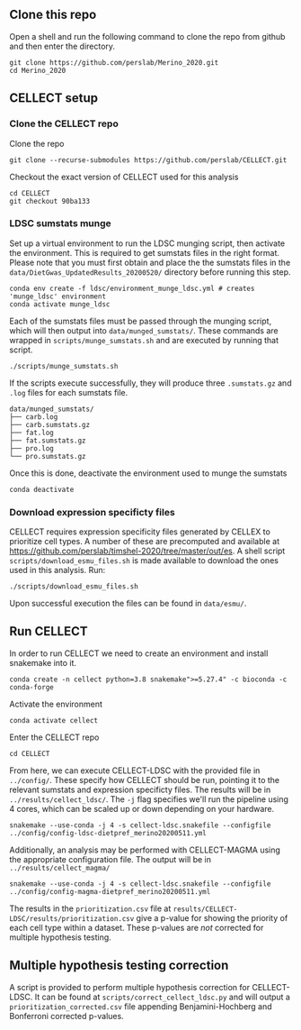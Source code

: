 ## Clone this repo
Open a shell and run the following command to clone the repo from github and then enter the directory.
```
git clone https://github.com/perslab/Merino_2020.git
cd Merino_2020
```

## CELLECT setup

### Clone the CELLECT repo
Clone the repo 
```
git clone --recurse-submodules https://github.com/perslab/CELLECT.git
```
Checkout the exact version of CELLECT used for this analysis
```
cd CELLECT
git checkout 90ba133
```

### LDSC sumstats munge

Set up a virtual environment to run the LDSC munging script, then activate the environment. This is required to get sumstats files in the right format. Please note that you must first obtain and place the the sumstats files in the `data/DietGwas_UpdatedResults_20200520/` directory before running this step.
```
conda env create -f ldsc/environment_munge_ldsc.yml # creates 'munge_ldsc' environment 
conda activate munge_ldsc
```
Each of the sumstats files must be passed through the munging script, which will then output into `data/munged_sumstats/`. These commands are wrapped in `scripts/munge_sumstats.sh` and are executed by running that script.
```
./scripts/munge_sumstats.sh
```
If the scripts execute successfully, they will produce three `.sumstats.gz` and `.log` files for each sumstats file.
```
data/munged_sumstats/
├── carb.log
├── carb.sumstats.gz
├── fat.log
├── fat.sumstats.gz
├── pro.log
└── pro.sumstats.gz
```

Once this is done, deactivate the environment used to munge the sumstats
```
conda deactivate
```

### Download expression specificty files
CELLECT requires expression specificity files generated by CELLEX to prioritize cell types. A number of these are precomputed and available at https://github.com/perslab/timshel-2020/tree/master/out/es. A shell script `scripts/download_esmu_files.sh` is made available to download the ones used in this analysis. Run:
```
./scripts/download_esmu_files.sh
```
Upon successful execution the files can be found in `data/esmu/`.


## Run CELLECT
In order to run CELLECT we need to create an environment and install snakemake into it.
```
conda create -n cellect python=3.8 snakemake">=5.27.4" -c bioconda -c conda-forge
```
Activate the environment
```
conda activate cellect
```
Enter the CELLECT repo
```
cd CELLECT
```
From here, we can execute CELLECT-LDSC with the provided file in `../config/`. These specify how CELLECT should be run, pointing it to the relevant sumstats and expression specificty files. The results will be in `../results/cellect_ldsc/`. The `-j` flag specifies we'll run the pipeline using 4 cores, which can be scaled up or down depending on your hardware.
```
snakemake --use-conda -j 4 -s cellect-ldsc.snakefile --configfile ../config/config-ldsc-dietpref_merino20200511.yml
```
Additionally, an analysis may be performed with CELLECT-MAGMA using the appropriate configuration file. The output will be in `../results/cellect_magma/`
```
snakemake --use-conda -j 4 -s cellect-ldsc.snakefile --configfile ../config/config-magma-dietpref_merino20200511.yml
```
The results in the `prioritization.csv` file at `results/CELLECT-LDSC/results/prioritization.csv` give a p-value for showing the priority of each cell type within a dataset. These p-values are *not* corrected for multiple hypothesis testing.


## Multiple hypothesis testing correction
A script is provided to perform multiple hypothesis correction for CELLECT-LDSC. It can be found at `scripts/correct_cellect_ldsc.py` and will output a `prioritization_corrected.csv` file appending Benjamini-Hochberg and Bonferroni corrected p-values.

